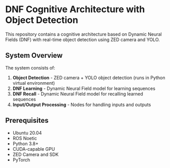 # DNF Cognitive Architecture with Object Detection

This repository contains a cognitive architecture based on Dynamic Neural Fields (DNF) with real-time object detection using ZED camera and YOLO.

## System Overview

The system consists of:

1. **Object Detection** - ZED camera + YOLO object detection (runs in Python virtual environment)
2. **DNF Learning** - Dynamic Neural Field model for learning sequences
3. **DNF Recall** - Dynamic Neural Field model for recalling learned sequences
4. **Input/Output Processing** - Nodes for handling inputs and outputs

## Prerequisites

- Ubuntu 20.04
- ROS Noetic
- Python 3.8+
- CUDA-capable GPU
- ZED Camera and SDK
- PyTorch